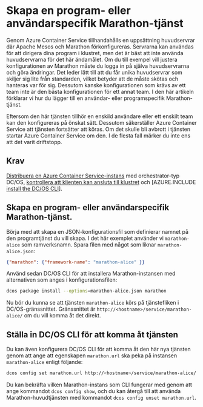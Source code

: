 <properties
   pageTitle="Program- eller användarspecifik Marathon-tjänst | Microsoft Azure"
   description="Skapa en program- eller användarspecifik Marathon-tjänst"
   services="container-service"
   documentationCenter=""
   authors="rgardler"
   manager="timlt"
   editor=""
   tags="acs, azure-container-service"
   keywords="Containers, Marathon, Micro-services, DC/OS, Azure"/>

<tags
   ms.service="container-service"
   ms.devlang="na"
   ms.topic="get-started-article"
   ms.tgt_pltfrm="na"
   ms.workload="na"
   ms.date="04/12/2016"
   ms.author="rogardle"/>

# Skapa en program- eller användarspecifik Marathon-tjänst

Genom Azure Container Service tillhandahålls en uppsättning huvudservrar där Apache Mesos och Marathon förkonfigureras. Servrarna kan användas för att dirigera dina program i klustret, men det är bäst att inte använda huvudservrarna för det här ändamålet. Om du till exempel vill justera konfigurationen av Marathon måste du logga in på själva huvudservrarna och göra ändringar. Det leder lätt till att du får unika huvudservrar som skiljer sig lite från standarden, vilket betyder att de måste skötas och hanteras var för sig. Dessutom kanske konfigurationen som krävs av ett team inte är den bästa konfigurationen för ett annat team. I den här artikeln förklarar vi hur du lägger till en användar- eller programspecifik Marathon-tjänst.

Eftersom den här tjänsten tillhör en enskild användare eller ett enskilt team kan den konfigureras på önskat sätt. Dessutom säkerställer Azure Container Service att tjänsten fortsätter att köras. Om det skulle bli avbrott i tjänsten startar Azure Container Service om den. I de flesta fall märker du inte ens att det varit driftstopp.

## Krav

[Distribuera en Azure Container Service-instans](container-service-deployment.md) med orchestrator-typ DC/OS, [kontrollera att klienten kan ansluta till klustret](container-service-connect.md) och [AZURE.INCLUDE [install the DC/OS CLI](../../includes/container-service-install-dcos-cli-include.md)].

## Skapa en program- eller användarspecifik Marathon-tjänst.

Börja med att skapa en JSON-konfigurationsfil som definierar namnet på den programtjänst du vill skapa. I det här exemplet använder vi `marathon-alice` som ramverksnamn. Spara filen med något som liknar `marathon-alice.json`:

```json
{"marathon": {"framework-name": "marathon-alice" }}
```

Använd sedan DC/OS CLI för att installera Marathon-instansen med alternativen som anges i konfigurationsfilen:

```bash
dcos package install --options=marathon-alice.json marathon
```

Nu bör du kunna se att tjänsten `marathon-alice` körs på tjänstefliken i DC/OS-gränssnittet. Gränssnittet är `http://<hostname>/service/marathon-alice/` om du vill komma åt det direkt.

## Ställa in DC/OS CLI för att komma åt tjänsten

Du kan även konfigurera DC/OS CLI för att komma åt den här nya tjänsten genom att ange att egenskapen `marathon.url` ska peka på instansen `marathon-alice` enligt följande:

```bash
dcos config set marathon.url http://<hostname>/service/marathon-alice/
```

Du kan bekräfta vilken Marathon-instans som CLI fungerar med genom att ange kommandot `dcos config show`, och du kan återgå till att använda Marathon-huvudtjänsten med kommandot `dcos config unset marathon.url`.


<!--HONumber=Jun16_HO2-->


